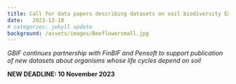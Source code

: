 ```yaml
---
title: Call for data papers describing datasets on soil biodiversity EXTENDED
date:   2023-13-10
# categories: jekyll update
background: /assets/images/Beeflowersmall.jpg
---
```


*GBIF continues partnership with FinBIF and Pensoft to support publication of new datasets about organisms whose life cycles depend on soil*

**NEW DEADLINE: 10 November 2023**
